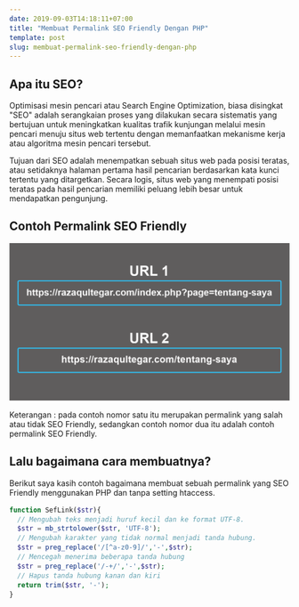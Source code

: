 ```yaml
---
date: 2019-09-03T14:18:11+07:00
title: "Membuat Permalink SEO Friendly Dengan PHP"
template: post
slug: membuat-permalink-seo-friendly-dengan-php
---
```


## Apa itu SEO?

Optimisasi mesin pencari atau Search Engine Optimization, biasa disingkat "SEO" adalah serangkaian proses yang dilakukan secara sistematis yang bertujuan untuk meningkatkan kualitas trafik kunjungan melalui mesin pencari menuju situs web tertentu dengan memanfaatkan mekanisme kerja atau algoritma mesin pencari tersebut.

Tujuan dari SEO adalah menempatkan sebuah situs web pada posisi teratas, atau setidaknya halaman pertama hasil pencarian berdasarkan kata kunci tertentu yang ditargetkan. Secara logis, situs web yang menempati posisi teratas pada hasil pencarian memiliki peluang lebih besar untuk mendapatkan pengunjung.

## Contoh Permalink SEO Friendly

![](../uploads/contoh-seo-friendly.png)

Keterangan : pada contoh nomor satu itu merupakan permalink yang salah atau tidak SEO Friendly, sedangkan contoh nomor dua itu adalah contoh permalink SEO Friendly.

## Lalu bagaimana cara membuatnya?

Berikut saya kasih contoh bagaimana membuat sebuah permalink yang SEO Friendly menggunakan PHP dan tanpa setting htaccess.

```php
function SefLink($str){
  // Mengubah teks menjadi huruf kecil dan ke format UTF-8.
  $str = mb_strtolower($str, 'UTF-8');
  // Mengubah karakter yang tidak normal menjadi tanda hubung.
  $str = preg_replace('/[^a-z0-9]/','-',$str);
  // Mencegah menerima beberapa tanda hubung
  $str = preg_replace('/-+/','-',$str);
  // Hapus tanda hubung kanan dan kiri
  return trim($str, '-');
}
```